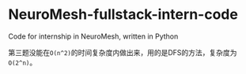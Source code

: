 # NeuroMesh-fullstack-intern-code
Code for internship in NeuroMesh, written in Python

第三题没能在`O(n^2)`的时间复杂度内做出来，用的是DFS的方法，复杂度为`O(2^n)`。
